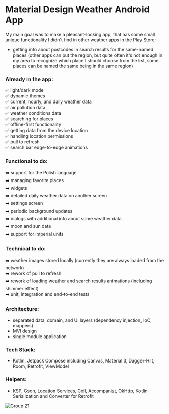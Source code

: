 # Material Design Weather Android App
My main goal was to make a pleasant-looking app, that has some small unique functionality I didn't find in other weather apps in the Play Store:
- getting info about postcodes in search results for the same-named places (other apps can put the region, but quite often it's not enough in my area to recognize which place I should choose from the list, some places can be named the same being in the same region)

### Already in the app:  
✅ light/dark mode  
✅ dynamic themes  
✅ current, hourly, and daily weather data  
✅ air pollution data  
✅ weather conditions data  
✅ searching for places  
✅ offline-first functionality  
✅ getting data from the device location  
✅ handling location permissions  
✅ pull to refresh  
✅ search bar edge-to-edge animations  
### Functional to do:  
➡️ support for the Polish language  
➡️ managing favorite places  
➡️ widgets  
➡️ detailed daily weather data on another screen  
➡️ settings screen  
➡️ periodic background updates  
➡️ dialogs with additional info about some weather data  
➡️ moon and sun data  
➡️ support for imperial units
### Technical to do:
➡️ weather images stored locally (currently they are always loaded from the network)  
➡️ rework of pull to refresh  
➡️ rework of loading weather and search results animations (including shimmer effect)  
➡️ unit, integration and end-to-end tests
### Architecture:
- separated data, domain, and UI layers (dependency injection, IoC, mappers)
- MVI design
- single module application
### Tech Stack:
- Kotlin, Jetpack Compose including Canvas, Material 3, Dagger-Hilt, Room, Retrofit, ViewModel
### Helpers:
- KSP, Gson, Location Services, Coil, Accompanist, OkHttp, Kotlin Serialization and Converter for Retrofit  
  
![Group 21](https://github.com/Enjot/materialweather/assets/60782298/37cac4a4-5f7e-4c6d-b50c-b235b64f7dd2)
